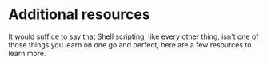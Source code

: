 # Additional resources

It would suffice to say that Shell scripting, like every other thing, isn't one
of those things you learn on one go and perfect, here are a few resources to
learn more. 